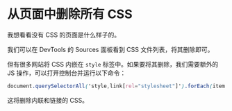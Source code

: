 # 从页面中删除所有 CSS

我想看看没有 CSS 的页面是什么样子的。

我们可以在 DevTools 的 Sources 面板看到 CSS 文件列表，将其删除即可。

但有很多网站将 CSS 内嵌在 `style` 标签中。如果要将其删除，我们需要额外的 JS 操作，可以打开控制台并运行以下命令：

```css
document.querySelectorAll('style,link[rel="stylesheet"]').forEach(item => item.remove())
```

这将删除内联和链接的 CSS。
